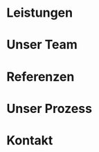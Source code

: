 # Leistungen

<ServiceCard
title="Frontend"
:items="['Webentwicklung', 'Mobile Anwendungen', 'Responsive Design', 'Barrierefreiheit']"
/>

<ServiceCard
title="Backend"
:items="['Systemarchitektur', 'API-Entwicklung', 'Datenbank-Design', 'Skalierbare Lösungen']"
/>

<ServiceCard
title="DevOps"
:items="['Nachhaltige Server-Strukturen', 'Deployment-Automatisierung', 'Performance-Optimierung', 'Monitoring & Security']"
/>

<ServiceCard
title="Beratung"
:items="['Technische Konzeption', 'Agiles Projektmanagement', 'Code-Qualität & Testing', 'Nachhaltigkeitsanalyse']"
/>

# Unser Team

<div class="grid md:grid-cols-4 gap-6">
  <TeamMember
    name="Sarah"
    role="Frontend, UX"
    image="/team/sarah.jpg"
  />
  <TeamMember
    name="Michael"
    role="Backend, DevOps"
    image="/team/michael.jpg"
  />
  <TeamMember
    name="Lea"
    role="Projektmanagement"
    image="/team/lea.jpg"
  />
  <TeamMember
    name="Alex"
    role="Fullstack, Security"
    image="/team/alex.jpg"
  />
</div>

# Referenzen

<div class="grid md:grid-cols-2 gap-8">
  <ProjectCard
    title="Nachhaltigkeits-Portal"
    description="Vernetzungsplattform für lokale Initiativen mit 50% Energieeinsparung durch optimierte Architektur."
    image="/projects/sustainability.jpg"
    :tags="['Webentwicklung', 'API', 'Datenbank']"
  />
  <ProjectCard
    title="Sharing Economy App"
    description="Mobile Anwendung für ressourcenschonendes Teilen mit 10.000+ aktiven Nutzern."
    image="/projects/sharing.jpg"
    :tags="['Mobile App', 'Backend', 'DevOps']"
  />
</div>


# Unser Prozess

<ProcessStep
number="1"
title="Kennenlernen & Vision"
description="Persönliches Gespräch und detaillierte Bedarfsanalyse"
/>

<ProcessStep
number="2"
title="Agile Entwicklung"
description="Technische Konzeption und iterative Umsetzung mit kontinuierlichem Feedback und automatisierten Tests"
/>

<ProcessStep
number="3"
title="Launch"
description="Deployment und Übergabe mit ausführlicher Dokumentation"
/>

<ProcessStep
number="4"
title="Support"
description="Langfristige Betreuung und Weiterentwicklung"
/>


# Kontakt

<ContactForm />
